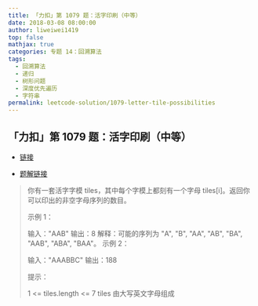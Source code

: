 ```yaml
---
title: 「力扣」第 1079 题：活字印刷（中等）
date: 2018-03-08 08:00:00
author: liweiwei1419
top: false
mathjax: true
categories: 专题 14：回溯算法
tags:
  - 回溯算法
  - 递归
  - 树形问题
  - 深度优先遍历
  - 字符串
permalink: leetcode-solution/1079-letter-tile-possibilities
---
```


## 「力扣」第 1079 题：活字印刷（中等）

+ [链接](https://leetcode-cn.com/problems/letter-tile-possibilities/)

+ [题解链接](https://leetcode-cn.com/problems/letter-tile-possibilities/solution/hui-su-suan-fa-python-dai-ma-by-liweiwei1419/)

> 你有一套活字字模 tiles，其中每个字模上都刻有一个字母 tiles[i]。返回你可以印出的非空字母序列的数目。
>
> 示例 1：
>
> 输入："AAB"
> 输出：8
> 解释：可能的序列为 "A", "B", "AA", "AB", "BA", "AAB", "ABA", "BAA"。
> 示例 2：
>
> 输入："AAABBC"
> 输出：188
>
>
> 提示：
>
> 1 <= tiles.length <= 7
> tiles 由大写英文字母组成





